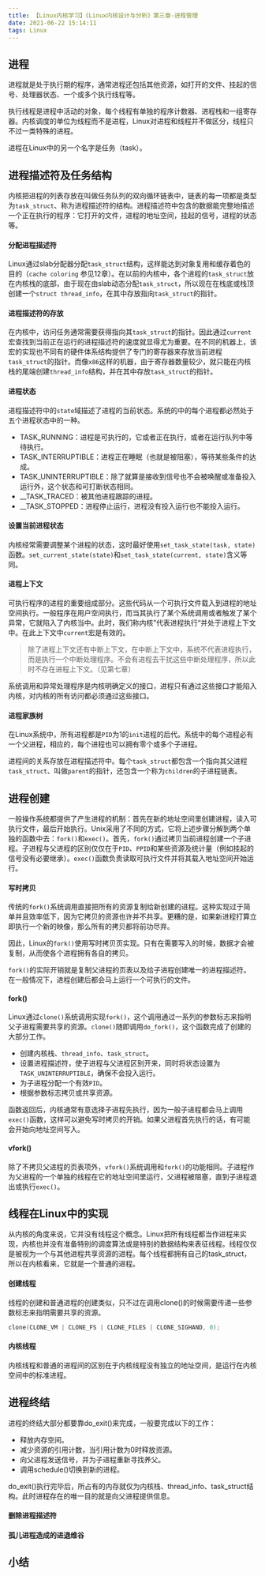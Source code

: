 ```yaml
---
title: 【Linux内核学习】《Linux内核设计与分析》第三章-进程管理
date: 2021-06-22 15:14:11
tags: Linux
---
```


## 进程

进程就是处于执行期的程序，通常进程还包括其他资源，如打开的文件、挂起的信号、处理器状态、一个或多个执行线程等。

执行线程是进程中活动的对象，每个线程有单独的程序计数器、进程栈和一组寄存器。内核调度的单位为线程而不是进程，Linux对进程和线程并不做区分，线程只不过一类特殊的进程。

进程在Linux中的另一个名字是任务（task）。

## 进程描述符及任务结构

内核把进程的列表存放在叫做任务队列的双向循环链表中，链表的每一项都是类型为`task_struct`、称为进程描述符的结构。进程描述符中包含的数据能完整地描述一个正在执行的程序：它打开的文件，进程的地址空间，挂起的信号，进程的状态等。

#### 分配进程描述符

Linux通过slab分配器分配`task_struct`结构，这样能达到对象复用和缓存着色的目的（`cache coloring` 参见12章）。在以前的内核中，各个进程的`task_struct`放在内核栈的底部，由于现在由slab动态分配`task_struct`，所以现在在栈底或栈顶创建一个`struct thread_info`，在其中存放指向`task_struct`的指针。

#### 进程描述符的存放

在内核中，访问任务通常需要获得指向其`task_struct`的指针。因此通过`current`宏查找到当前正在运行的进程描述符的速度就显得尤为重要。在不同的机器上，该宏的实现也不同有的硬件体系结构提供了专门的寄存器来存放当前进程`task_struct`的指针。而像`x86`这样的机器，由于寄存器数量较少，就只能在内核栈的尾端创建`thread_info`结构，并在其中存放`task_struct`的指针。

#### 进程状态

进程描述符中的`state`域描述了进程的当前状态。系统的中的每个进程都必然处于五个进程状态中的一种。

- TASK_RUNNING：进程是可执行的，它或者正在执行，或者在运行队列中等待执行。
- TASK_INTERRUPTIBLE：进程正在睡眠（也就是被阻塞），等待某些条件的达成。
- TASK_UNINTERRUPTIBLE：除了就算是接收到信号也不会被唤醒或准备投入运行外，这个状态和可打断状态相同。
- __TASK_TRACED：被其他进程跟踪的进程。
- __TASK_STOPPED：进程停止运行，进程没有投入运行也不能投入运行。

#### 设置当前进程状态

内核经常需要调整某个进程的状态，这时最好使用`set_task_state(task, state)`函数。`set_current_state(state)`和`set_task_state(current, state)`含义等同。

#### 进程上下文

可执行程序的进程的重要组成部分。这些代码从一个可执行文件载入到进程的地址空间执行。一般程序在用户空间执行，而当其执行了某个系统调用或者触发了某个异常，它就陷入了内核当中。此时，我们称内核”代表进程执行“并处于进程上下文中。在此上下文中`current`宏是有效的。

> 除了进程上下文还有中断上下文，在中断上下文中，系统不代表进程执行，而是执行一个中断处理程序。不会有进程去干扰这些中断处理程序，所以此时不存在进程上下文。（见第七章）

系统调用和异常处理程序是内核明确定义的接口，进程只有通过这些接口才能陷入内核，对内核的所有访问都必须通过这些接口。

#### 进程家族树

在Linux系统中，所有进程都是`PID`为1的`init`进程的后代。系统中的每个进程必有一个父进程，相应的，每个进程也可以拥有零个或多个子进程。

进程间的关系存放在进程描述符中。每个`task_struct`都包含一个指向其父进程`task_struct`、叫做`parent`的指针，还包含一个称为`children`的子进程链表。

## 进程创建

一般操作系统都提供了产生进程的机制：首先在新的地址空间里创建进程，读入可执行文件，最后开始执行。Unix采用了不同的方式，它将上述步骤分解到两个单独的函数中去：`fork()`和`exec()`。首先，`fork()`通过拷贝当前进程创建一个子进程。子进程与父进程的区别仅仅在于`PID`、`PPID`和某些资源及统计量（例如挂起的信号没有必要继承）。`exec()`函数负责读取可执行文件并将其载入地址空间开始运行。

#### 写时拷贝

传统的`fork()`系统调用直接把所有的资源复制给新创建的进程。这种实现过于简单并且效率低下，因为它拷贝的资源也许并不共享。更糟的是，如果新进程打算立即执行一个新的映像，那么所有的拷贝都将前功尽弃。

因此，Linux的`fork()`使用写时拷贝页实现。只有在需要写入的时候，数据才会被复制，从而使各个进程拥有各自的拷贝。

`fork()`的实际开销就是复制父进程的页表以及给子进程创建唯一的进程描述符。在一般情况下，进程创建后都会马上运行一个可执行的文件。

#### fork()

Linux通过`clone()`系统调用实现`fork()`，这个调用通过一系列的参数标志来指明父子进程需要共享的资源。`clone()`随即调用`do_fork()`，这个函数完成了创建的大部分工作。

- 创建内核栈、`thread_info`、`task_struct`。
- 设置进程描述符，使子进程与父进程区别开来，同时将状态设置为`TASK_UNINTERRUPTIBLE`，确保不会投入运行。
- 为子进程分配一个有效`PID`。
- 根据参数标志拷贝或共享资源。

函数返回后，内核通常有意选择子进程先执行，因为一般子进程都会马上调用`exec()`函数，这样可以避免写时拷贝的开销。如果父进程首先执行的话，有可能会开始向地址空间写入。

#### vfork()

除了不拷贝父进程的页表项外，`vfork()`系统调用和`fork()`的功能相同。子进程作为父进程的一个单独的线程在它的地址空间里运行，父进程被阻塞，直到子进程退出或执行`exec()`。

## 线程在Linux中的实现

从内核的角度来说，它并没有线程这个概念。Linux把所有线程都当作进程来实现，内核也并没有准备特别的调度算法或是特别的数据结构来表征线程。线程仅仅是被视为一个与其他进程共享资源的进程。每个线程都拥有自己的task_struct，所以在内核看来，它就是一个普通的进程。

#### 创建线程

线程的创建和普通进程的创建类似，只不过在调用clone()的时候需要传递一些参数标志来指明需要共享的资源。

```c
clone(CLONE_VM | CLONE_FS | CLONE_FILES | CLONE_SIGHAND, 0);
```

#### 内核线程

内核线程和普通的进程间的区别在于内核线程没有独立的地址空间，是运行在内核空间中的标准进程。

## 进程终结

进程的终结大部分都要靠do_exit()来完成，一般要完成以下的工作：

- 释放内存空间。
- 减少资源的引用计数，当引用计数为0时释放资源。
- 向父进程发送信号，并为子进程重新寻找养父。
- 调用schedule()切换到新的进程。

do_exit()执行完毕后，所占有的内存就仅为内核栈、thread_info、task_struct结构。此时进程存在的唯一目的就是向父进程提供信息。

#### 删除进程描述符

#### 孤儿进程造成的进退维谷

## 小结


